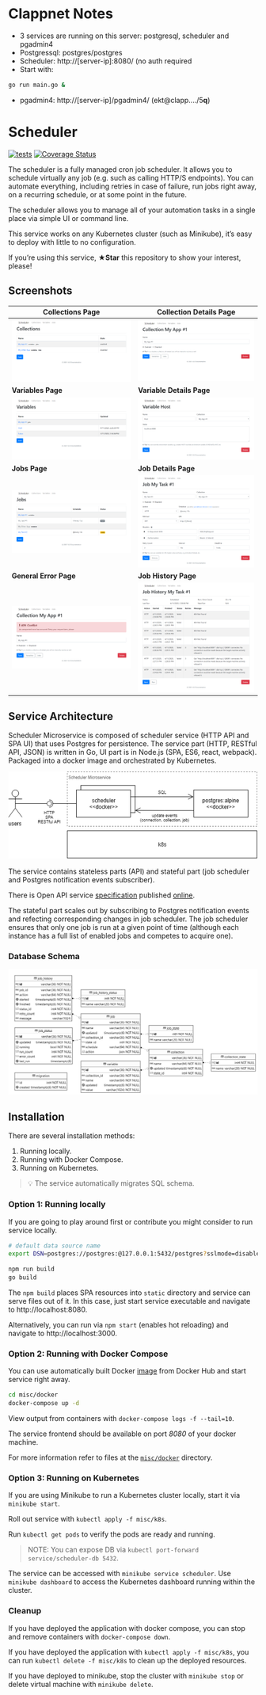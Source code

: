 # Clappnet Notes
- 3 services are running on this server: postgresql, scheduler and pgadmin4
- Postgressql: postgres/postgres
- Scheduler: http://[server-ip]:8080/ (no auth required
- Start with:
```sh
go run main.go &
```
- pgadmin4: http://[server-ip]/pgadmin4/ (ekt@clapp..../5****q****)

# Scheduler

[![tests](https://github.com/akornatskyy/scheduler/actions/workflows/tests.yaml/badge.svg)](https://github.com/akornatskyy/scheduler/actions/workflows/tests.yaml) [![Coverage Status](https://coveralls.io/repos/github/akornatskyy/scheduler/badge.svg?branch=master)](https://coveralls.io/github/akornatskyy/scheduler?branch=master)

The scheduler is a fully managed cron job scheduler. It allows you to schedule
virtually any job (e.g. such as calling HTTP/S endpoints). You can automate
everything, including retries in case of failure, run jobs right away, on a
recurring schedule, or at some point in the future.

The scheduler allows you to manage all of your automation tasks in a single place
via simple UI or command line.

This service works on any Kubernetes cluster (such as Minikube), it’s easy to
deploy with little to no configuration.

If you’re using this service, **★Star** this repository to show your interest,
please!

## Screenshots

| Collections Page                                             | Collection Details Page                                      |
| ------------------------------------------------------------ | ------------------------------------------------------------ |
| ![Screenshot of collections screen](./misc/docs/img/collections.png) | ![Screenshot of collection details screen](./misc/docs/img/collection.png) |
| **Variables Page**                                           | **Variable Details Page**                                    |
| ![Screenshot of variables screen](./misc/docs/img/variables.png) | ![Screenshot of variable details screen](./misc/docs/img/variable.png) |
| **Jobs Page**                                                | **Job Details Page**                                         |
| ![Screenshot of jobs screen](./misc/docs/img/jobs.png)       | ![Screenshot of job details screen](./misc/docs/img/job.png) |
| **General Error Page**                                       | **Job History Page**                                         |
| ![Screenshot of general error screen](./misc/docs/img/general-error.png) | ![Screenshot of job history screen](./misc/docs/img/job-history.png) |

## Service Architecture

Scheduler Microservice is composed of scheduler service (HTTP API and SPA
UI) that uses Postgres for persistence. The service part (HTTP, RESTful API,
JSON) is written in Go, UI part is in Node.js (SPA, ES6, react, webpack).
Packaged into a docker image and orchestrated by Kubernetes.

![architecture](./misc/docs/img/architecture.png)

The service contains stateless parts (API) and stateful part (job scheduler
and Postgres notification events subscriber).

There is Open API service [specification](./openapi.yaml)
published [online](https://akornatskyy.github.io/scheduler).

The stateful part scales out by subscribing to Postgres notification events
and refecting corresponding changes in job scheduler. The job scheduler
ensures that only one job is run at a given point of time (although each
instance has a full list of enabled jobs and competes to acquire one).

### Database Schema

![database schema](./misc/docs/img/db-schema.png)

## Installation

There are several installation methods:

1. Running locally.
2. Running with Docker Compose.
3. Running on Kubernetes.

> 💡 The service automatically migrates SQL schema.

### Option 1: Running locally

If you are going to play around first or contribute you might consider to
run service locally.

```sh
# default data source name
export DSN=postgres://postgres:@127.0.0.1:5432/postgres?sslmode=disable
```

```sh
npm run build
go build
```

The  `npm build` places SPA resources into `static` directory and service
can serve files out of it. In this case, just start service executable and
navigate to http://localhost:8080.

Alternatively, you can run via `npm start` (enables hot reloading) and
navigate to http://localhost:3000.

### Option 2: Running with Docker Compose

You can use automatically built Docker
[image](https://hub.docker.com/r/akorn/scheduler) from Docker Hub and start
service right away.

```sh
cd misc/docker
docker-compose up -d
```

View output from containers with `docker-compose logs -f --tail=10`.

The service frontend should be available on port *8080* of your docker machine.

For more information refer to files at the
[`misc/docker`](./misc/docker) directory.

### Option 3: Running on Kubernetes

If you are using Minikube to run a Kubernetes cluster locally, start it via
`minikube start`.

Roll out service with  `kubectl apply -f misc/k8s`.

Run `kubectl get pods` to verify the pods are ready and running.

> NOTE: You can expose DB via `kubectl port-forward service/scheduler-db 5432`.

The service can be accessed with `minikube service scheduler`. Use
`minikube dashboard` to access the Kubernetes dashboard running within the
cluster.

### Cleanup

If you have deployed the application with docker compose, you can stop and
remove containers with `docker-compose down`.

If you have deployed the application with `kubectl apply -f misc/k8s`, you can
run `kubectl delete -f misc/k8s` to clean up the deployed resources.

If you have deployed to minikube, stop the cluster with `minikube stop` or
delete virtual machine with `minikube delete`.
